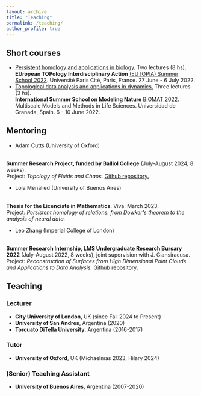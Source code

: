 ```yaml
---
layout: archive
title: "Teaching"
permalink: /teaching/
author_profile: true
---
```


<!--
{% include base_path %}

{% for post in site.teaching reversed %}
  {% include archive-single.html %}
{% endfor %}
-->

## Short courses

<ul>
<li><a href="https://github.com/ximenafernandez/eutopia2022">Persistent homology and applications in biology.</a> Two lectures (8 hs). 
<br>
<b>EUropean TOPology Interdisciplinary Action</b> <a href="https://eutopia.unitn.eu/eutopia-summer-school-program/">(EUTOPIA) Summer School 2022</a>.
Université Paris Cité, Paris, France. 27 June - 6 July 2022.
</li>


<li>
<a href="https://github.com/ximenafernandez/biomat2022">Topological data analysis and applications in dynamics.</a> Three lectures (3 hs).
<br>
<b>International Summer School on Modeling Nature</b> <a href="https://www.modelingnature.org/international-phd-school-2022">BIOMAT 2022</a>.
Multiscale Models and Methods in Life Sciences. 
Universidad de Granada, Spain. 6 - 10 June 2022.
</li>
</ul>




## Mentoring

* Adam Cutts (University of Oxford) 
<br>
<b>Summer Research Project, funded by Balliol College</b> (July-August 2024, 8 weeks). 
<br>
<span style="font-size: 14px">Project: <i>Topology of Fluids and Chaos.</i> <a href="https://github.com/adamcutts/dynamical_systems_homology"> Github repository.</a></span>


* Lola Menalled (University of Buenos Aires) 
<br>
<b>Thesis for the Licenciate in Mathematics</b>. Viva: March 2023.
<br>
<span style="font-size: 14px"> Project: <i>Persistent homology of relations: from Dowker's theorem to the analysis of neural data.</i> </span>

* Leo Zhang (Imperial College of London) 
<br>
<b>Summer Research Internship, LMS Undergraduate Research Bursary 2022</b> (July-August 2022, 8 weeks), joint supervision with J. Giansiracusa. 
<br>
<span style="font-size: 14px">Project: <i>Reconstruction of Surfaces from High Dimensional Point Clouds and Applications to Data Analysis.</i>  <a href="https://github.com/shesturnedtheweansagainstus/quotient_rml"> Github repository.</a></span>

## Teaching

### Lecturer
* <b>City University of London</b>, UK (since Fall 2024 to Present)
* <b>University of San Andres</b>, Argentina (2020)
* <b>Torcuato DiTella University</b>, Argentina (2016-2017)

### Tutor
* <b>University of Oxford</b>, UK (Michaelmas 2023, Hilary 2024)


### (Senior) Teaching Assistant 
* <b>University of Buenos Aires</b>, Argentina (2007-2020)

